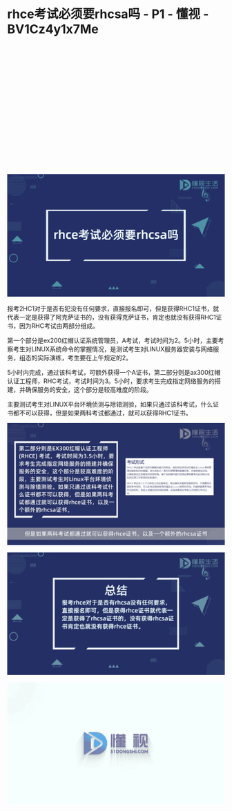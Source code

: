 # rhce考试必须要rhcsa吗 - P1 - 懂视 - BV1Cz4y1x7Me

![](img/148f10c36703c992a1e67f56c0833a29_0.png)

![](img/148f10c36703c992a1e67f56c0833a29_1.png)

报考2HC1对于是否有犯没有任何要求，直接报名即可，但是获得RHC1证书，就代表一定是获得了阿克萨证书的，没有获得克萨证书，肯定也就没有获得RHC1证书，因为RHC考试由两部分组成。

第一个部分是ex200红帽认证系统管理员，A考试，考试时间为2。5小时，主要考察考生对LINUX系统命令的掌握情况，是测试考生对LINUX服务器安装与网络服务，组态的实际演练，考生要在上午规定的2。

5小时内完成，通过该科考试，可额外获得一个A证书，第二部分则是ax300红帽认证工程师，RHC考试，考试时间为3。5小时，要求考生完成指定网络服务的搭建，并确保服务的安全，这个部分是较高难度的阶段。

主要测试考生对LINUX平台环境侦测与除错测验，如果只通过该科考试，什么证书都不可以获得，但是如果两科考试都通过，就可以获得RHC1证书。



![](img/148f10c36703c992a1e67f56c0833a29_3.png)

![](img/148f10c36703c992a1e67f56c0833a29_4.png)

![](img/148f10c36703c992a1e67f56c0833a29_5.png)
